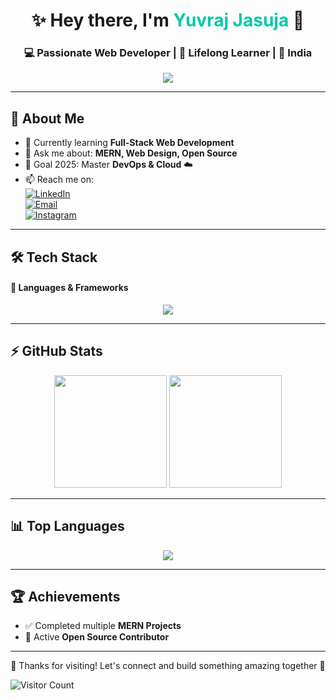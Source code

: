 <!-- Banner -->
<h1 align="center">✨ Hey there, I'm <span style="color:#00C9A7;">Yuvraj Jasuja</span> 👋</h1>
<h3 align="center">💻 Passionate Web Developer | 🌱 Lifelong Learner | 📍 India</h3>

<p align="center">
  <img src="https://readme-typing-svg.herokuapp.com?color=00C9A7&size=24&center=true&vCenter=true&width=550&lines=🚀+Full+Stack+Web+Developer;💡+Problem+Solver;⚡+Tech+Explorer;🌎+Open+Source+Contributor">
</p>

---

## 🚀 About Me
- 🌱 Currently learning **Full-Stack Web Development**  
- 💬 Ask me about: **MERN, Web Design, Open Source**  
- 🎯 Goal 2025: Master **DevOps & Cloud** ☁️  
- 📫 Reach me on:  
  [![LinkedIn](https://img.shields.io/badge/LinkedIn-0077B5?style=for-the-badge&logo=linkedin&logoColor=white)](https://www.linkedin.com/in/yuvraj-jasuja-0b2b04318/)  
  [![Email](https://img.shields.io/badge/Email-EA4335?style=for-the-badge&logo=gmail&logoColor=white)](mailto:yuvrajjasuja11981@gmail.com)  
  [![Instagram](https://img.shields.io/badge/Instagram-E4405F?style=for-the-badge&logo=instagram&logoColor=white)](https://www.instagram.com/yuvrajjasuja/?next=%2F)

---

## 🛠️ Tech Stack
#### 🚀 Languages & Frameworks
<p align="center">
  <img src="https://skillicons.dev/icons?i=html,css,js,react,nodejs,c++,c,git,github" />
</p>

---

## ⚡ GitHub Stats
<p align="center">
  <img src="https://github-readme-stats.vercel.app/api?username=Happy-Singh-Rajpurohit&show_icons=true&theme=tokyonight&hide_border=true" height="180"/>
  <img src="https://github-readme-streak-stats.herokuapp.com/?user=Happy-Singh-Rajpurohit&theme=tokyonight&hide_border=true" height="180"/>  
</p>

---

## 📊 Top Languages
<p align="center">
  <img src="https://github-readme-stats.vercel.app/api/top-langs/?username=YuvrajJasuja&theme=tokyonight&layout=compact&hide_border=true&langs_count=8"/>
</p>

---

## 🏆 Achievements
- ✅ Completed multiple **MERN Projects**  
- 🌟 Active **Open Source Contributor**  

---


<p align="center"> 
  💖 Thanks for visiting! Let's connect and build something amazing together 🚀  
</p>

![Visitor Count](https://komarev.com/ghpvc/?username=YuvrajJasuja&style=for-the-badge&color=00C9A7)

